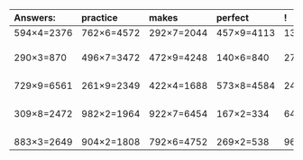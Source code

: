 | Answers: | practice | makes | perfect | ! |
| :--- | :--- | :--- | :--- | :--- |
| 594×4=2376 | 762×6=4572 | 292×7=2044 | 457×9=4113 | 137×6=822 | 
|   |   |   |   |   | 
|   |   |   |   |   | 
|   |   |   |   |   | 
| 290×3=870 | 496×7=3472 | 472×9=4248 | 140×6=840 | 271×6=1626 | 
|   |   |   |   |   | 
|   |   |   |   |   | 
|   |   |   |   |   | 
|   |   |   |   |   | 
| 729×9=6561 | 261×9=2349 | 422×4=1688 | 573×8=4584 | 247×3=741 | 
|   |   |   |   |   | 
|   |   |   |   |   | 
|   |   |   |   |   | 
|   |   |   |   |   | 
| 309×8=2472 | 982×2=1964 | 922×7=6454 | 167×2=334 | 648×6=3888 | 
|   |   |   |   |   | 
|   |   |   |   |   | 
|   |   |   |   |   | 
|   |   |   |   |   | 
| 883×3=2649 | 904×2=1808 | 792×6=4752 | 269×2=538 | 965×5=4825 | 
